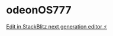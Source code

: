 # odeonOS777

[Edit in StackBlitz next generation editor ⚡️](https://stackblitz.com/~/github.com/bitolodeonai7/odeonOS777)